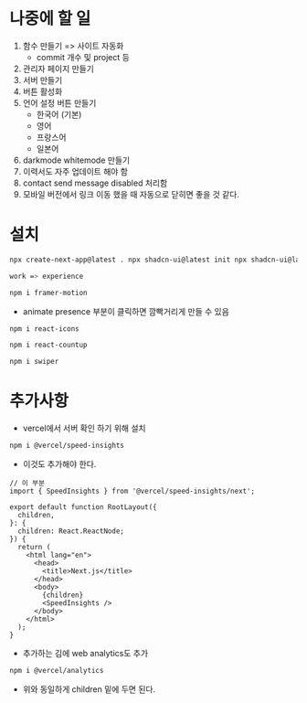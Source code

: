 # 나중에 할 일

1. 함수 만들기 => 사이트 자동화
   - commit 개수 및 project 등
2. 관리자 페이지 만들기
3. 서버 만들기
4. 버튼 활성화
5. 언어 설정 버튼 만들기
   - 한국어 (기본)
   - 영어
   - 프랑스어
   - 일본어
6. darkmode whitemode 만들기
7. 이력서도 자주 업데이트 해야 함
8. contact send message disabled 처리함
9. 모바일 버전에서 링크 이동 했을 때 자동으로 닫히면 좋을 것 같다.

# 설치

```bash
npx create-next-app@latest . npx shadcn-ui@latest init npx shadcn-ui@latest add input button scroll-area select sheet tabs textarea tooltip

work => experience

npm i framer-motion
```

- animate presence 부분이 클릭하면 깜빡거리게 만들 수 있음

```bash
npm i react-icons

npm i react-countup

npm i swiper
```

# 추가사항
- vercel에서 서버 확인 하기 위해 설치
```bash
npm i @vercel/speed-insights
```
- 이것도 추가해야 한다.
```tsx
// 이 부분
import { SpeedInsights } from '@vercel/speed-insights/next';
 
export default function RootLayout({
  children,
}: {
  children: React.ReactNode;
}) {
  return (
    <html lang="en">
      <head>
        <title>Next.js</title>
      </head>
      <body>
        {children}
        <SpeedInsights />
      </body>
    </html>
  );
}
```
- 추가하는 김에 web analytics도 추가
```bash
npm i @vercel/analytics
```
- 위와 동일하게 children 밑에 두면 된다.